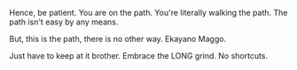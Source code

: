 Hence, be patient.
You are on the path. You're literally walking the path.
The path isn't easy by any means.

But, this is the path, there is no other way. Ekayano Maggo.

Just have to keep at it brother.
Embrace the LONG grind.
No shortcuts.

